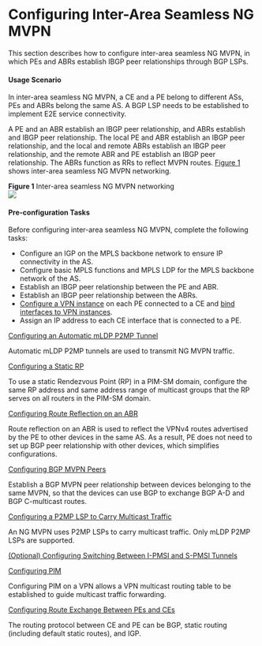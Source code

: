 Configuring Inter-Area Seamless NG MVPN
=======================================

This section describes how to configure inter-area seamless NG MVPN, in which PEs and ABRs establish IBGP peer relationships through BGP LSPs.

#### Usage Scenario

In inter-area seamless NG MVPN, a CE and a PE belong to different ASs, PEs and ABRs belong the same AS. A BGP LSP needs to be established to implement E2E service connectivity.

A PE and an ABR establish an IBGP peer relationship, and ABRs establish and IBGP peer relationship. The local PE and ABR establish an IBGP peer relationship, and the local and remote ABRs establish an IBGP peer relationship, and the remote ABR and PE establish an IBGP peer relationship. The ABRs function as RRs to reflect MVPN routes. [Figure 1](dc_vrp_cfg_ngmvpn_0080.html#EN-US_CONCEPT_0000001270153541__fig_dc_vrp_cfg_ngmvpn_008001) shows inter-area seamless NG MVPN networking.

**Figure 1** Inter-area seamless NG MVPN networking  
![](figure/en-us_image_0000001270193809.png)

#### Pre-configuration Tasks

Before configuring inter-area seamless NG MVPN, complete the following tasks:

* Configure an IGP on the MPLS backbone network to ensure IP connectivity in the AS.
* Configure basic MPLS functions and MPLS LDP for the MPLS backbone network of the AS.
* Establish an IBGP peer relationship between the PE and ABR.
* Establish an IBGP peer relationship between the ABRs.
* [Configure a VPN instance](dc_vrp_mpls-l3vpn-v4_cfg_0155.html) on each PE connected to a CE and [bind interfaces to VPN instances](dc_vrp_mpls-l3vpn-v4_cfg_0156.html).
* Assign an IP address to each CE interface that is connected to a PE.


[Configuring an Automatic mLDP P2MP Tunnel](../../../../software/nev8r10_vrpv8r16/user/vrp/dc_vrp_cfg_ngmvpn_0081.html)

Automatic mLDP P2MP tunnels are used to transmit NG MVPN traffic.

[Configuring a Static RP](../../../../software/nev8r10_vrpv8r16/user/vrp/dc_vrp_cfg_ngmvpn_0082.html)

To use a static Rendezvous Point (RP) in a PIM-SM domain, configure the same RP address and same address range of multicast groups that the RP serves on all routers in the PIM-SM domain.

[Configuring Route Reflection on an ABR](../../../../software/nev8r10_vrpv8r16/user/vrp/dc_vrp_cfg_ngmvpn_0083.html)

Route reflection on an ABR is used to reflect the VPNv4 routes advertised by the PE to other devices in the same AS. As a result, PE does not need to set up BGP peer relationship with other devices, which simplifies configurations.

[Configuring BGP MVPN Peers](../../../../software/nev8r10_vrpv8r16/user/vrp/dc_vrp_cfg_ngmvpn_0084.html)

Establish a BGP MVPN peer relationship between devices belonging to the same MVPN, so that the devices can use BGP to exchange BGP A-D and BGP C-multicast routes.

[Configuring a P2MP LSP to Carry Multicast Traffic](../../../../software/nev8r10_vrpv8r16/user/vrp/dc_vrp_cfg_ngmvpn_0085.html)

An NG MVPN uses P2MP LSPs to carry multicast traffic. Only mLDP P2MP LSPs are supported.

[(Optional) Configuring Switching Between I-PMSI and S-PMSI Tunnels](../../../../software/nev8r10_vrpv8r16/user/vrp/dc_vrp_cfg_ngmvpn_0021e.html)



[Configuring PIM](../../../../software/nev8r10_vrpv8r16/user/vrp/dc_vrp_cfg_ngmvpn_0086.html)

Configuring PIM on a VPN allows a VPN multicast routing table to be established to guide multicast traffic forwarding.

[Configuring Route Exchange Between PEs and CEs](../../../../software/nev8r10_vrpv8r16/user/vrp/dc_vrp_cfg_ngmvpn_0087.html)

The routing protocol between CE and PE can be BGP, static routing (including default static routes), and IGP.